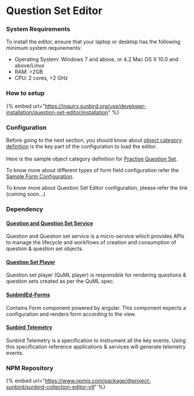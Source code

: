 # Question Set Editor

### System Requirements <a href="#system-requirements" id="system-requirements"></a>

To install the editor, ensure that your laptop or desktop has the following minimum system requirements:

* Operating System: Windows 7 and above, or 4.2 Mac OS X 10.0 and above/Linux
* RAM: >2GB
* CPU: 2 cores, >2 GHz

### How to setup

{% embed url="https://inquiry.sunbird.org/use/developer-installation/question-set-editor/installation" %}

### Configuration

Before going to the next section, you should know about [object category definition](https://project-sunbird.atlassian.net/wiki/spaces/SingleSource/pages/2696183813/How+to+configure+forms+in+primaryCategory#Overview) is the key part of the configuration to load the editor.\
\
Here is the sample object category definition for [Practise Question Set](https://inquiry.sunbird.org/use/developer-installation/question-set-editor/installation/object-category-definition).

To know more about different types of form field configuration refer the [Sample Form Configuration](https://inquiry.sunbird.org/use/developer-installation/question-set-editor/installation/sample-form-configuration).

To know more about Question Set Editor configuration, please refer the link  (coming soon...)

### Dependency

#### [Question and Question Set Service](https://inquiry.sunbird.org/learn/product-and-developer-guide/question-and-question-set-service)

Question and Question set service is a micro-service which provides APIs to manage the lifecycle and workflows of creation and consumption of question & question set objects.

#### [Question Set Player](https://inquiry.sunbird.org/learn/product-and-developer-guide/question-set-player)

Question set player (QuML player) is responsible for rendering questions & question sets created as per the QuML spec.

#### [SunbirdEd-Forms](https://ed.sunbird.org/use-1/independent-libraries/sunbirded-forms)

Contains Form component powered by angular. This component expects a configuration and renders form according to the view.

#### [Sunbird Telemetry](https://telemetry.sunbird.org)

Sunbird Telemetry is a specification to instrument all the key events. Using this specification reference applications & services will generate telemetry events.

### NPM Repository

{% embed url="https://www.npmjs.com/package/@project-sunbird/sunbird-collection-editor-v9" %}
